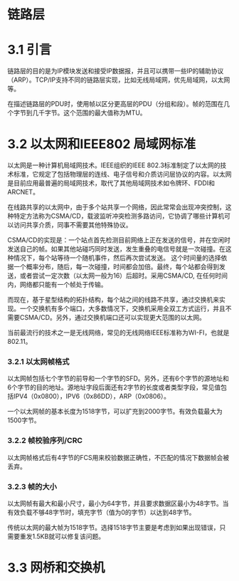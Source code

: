 # 链路层

# 3.1 引言

链路层的目的是为IP模块发送和接受IP数据报，并且可以携带一些IP的辅助协议（ARP）。TCP/IP支持不同的链路层实现，比如无线局域网，优先局域网，以太网等。

在描述链路层的PDU时，使用帧以区分更高层的PDU（分组和段）。帧的范围在几个字节到几千字节。这个范围的最大值称为MTU。

# 3.2 以太网和IEEE802 局域网标准

以太网是一种计算机局域网技术。IEEE组织的IEEE 802.3标准制定了以太网的技术标准，它规定了包括物理层的连线、电子信号和介质访问层协议的内容。以太网是目前应用最普遍的局域网技术，取代了其他局域网技术如令牌环、FDDI和ARCNET。

在线路共享的以太网中，由于多个站共享一个网络，因此常常会出现冲突控制，这种特定方法称为CSMA/CD，载波监听冲突检测多路访问，它协调了哪些计算机可以访问共享介质，同事不需要其他特殊协议。

CSMA/CD的实现是：一个站点首先检测目前网络上正在发送的信号，并在空闲时发送自己的帧。如果其他站碰巧同时发送，发生重叠的电信号就是一次碰撞。在这种情况下，每个站等待一个随机事件，然后再次尝试发送。
这个时间量的选择依据一个概率分布，随后，每一次碰撞，时间都会加倍。最终，每个站都会得到发送，或者尝试一定次数（以太网一般为16）后超时。采用CSMA/CD,
在任何时间内，网络都只能有一个帧处于传输。

而现在，基于星型结构的拓扑结构，每个站之间的线路不共享，通过交换机来实现。一个交换机有多个端口，大多数情况下，交换机采用全双工方式运行，并且不需要CSMA/CD。另外，通过交换机端口还可以实现更大范围的以太网。

当前最流行的技术之一是无线网络，常见的无线网络IEEE标准称为WI-FI，也就是802.11。

### 3.2.1 以太网帧格式

以太网帧包括七个字节的前导和一个字节的SFD。另外，还有6个字节的源地址和6个字节的目的地址。源地址字段后面还有2字节的长度或者类型字段，常见值包括IPV4（0x0800），IPV6（0x86DD），ARP（0x0806）。

一个以太网帧的基本长度为1518字节，可以扩充到2000字节。有效负载最大为1500字节。

### 3.2.2 帧校验序列/CRC

以太网帧格式后有4字节的FCS用来校验数据正确性，不匹配的情况下数据帧会被丢弃。

### 3.2.3 帧的大小

以太网帧有最大和最小尺寸，最小为64字节，并且要求数据区最小为48字节。当有效负载不够48字节时，填充字节（值为0的字节）以达到48字节。

传统以太网的最大帧为1518字节。选择1518字节主要是考虑到如果出现错误，只需要重发1.5KB就可以修复该问题。

# 3.3 网桥和交换机









